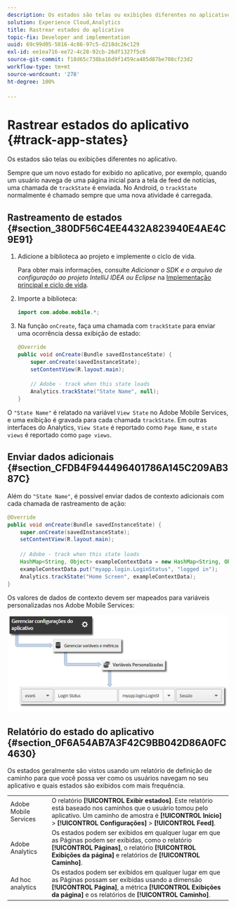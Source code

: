 ```yaml
---
description: Os estados são telas ou exibições diferentes no aplicativo.
solution: Experience Cloud,Analytics
title: Rastrear estados do aplicativo
topic-fix: Developer and implementation
uuid: 69c99d05-5816-4c86-97c5-d218dc26c129
exl-id: ee1ea716-ee72-4c28-92cb-26df1327f5c6
source-git-commit: f18d65c738ba16d9f1459ca485d87be708cf23d2
workflow-type: tm+mt
source-wordcount: '278'
ht-degree: 100%

---
```


# Rastrear estados do aplicativo {#track-app-states}

Os estados são telas ou exibições diferentes no aplicativo.

Sempre que um novo estado for exibido no aplicativo, por exemplo, quando um usuário navega de uma página inicial para a tela de feed de notícias, uma chamada de `trackState` é enviada. No Android, o `trackState` normalmente é chamado sempre que uma nova atividade é carregada.

## Rastreamento de estados {#section_380DF56C4EE4432A823940E4AE4C9E91}

1. Adicione a biblioteca ao projeto e implemente o ciclo de vida.

   Para obter mais informações, consulte *Adicionar o SDK e o arquivo de configuração ao projeto IntelliJ IDEA ou Eclipse* na [Implementação principal e ciclo de vida](/help/android/getting-started/dev-qs.md).

1. Importe a biblioteca:

   ```java
   import com.adobe.mobile.*;
   ```

1. Na função `onCreate`, faça uma chamada com `trackState` para enviar uma ocorrência dessa exibição de estado:

   ```java
   @Override 
   public void onCreate(Bundle savedInstanceState) { 
       super.onCreate(savedInstanceState); 
       setContentView(R.layout.main); 
   
       // Adobe - track when this state loads 
       Analytics.trackState("State Name", null); 
   }
   ```

O `"State Name"` é relatado na variável `View State` no Adobe Mobile Services, e uma exibição é gravada para cada chamada `trackState`. Em outras interfaces do Analytics, `View State` é reportado como `Page Name`, e `state views` é reportado como `page views`.

## Enviar dados adicionais {#section_CFDB4F944496401786A145C209AB387C}

Além do `"State Name"`, é possível enviar dados de contexto adicionais com cada chamada de rastreamento de ação:

```java
@Override 
public void onCreate(Bundle savedInstanceState) { 
    super.onCreate(savedInstanceState); 
    setContentView(R.layout.main); 
  
    // Adobe - track when this state loads 
    HashMap<String, Object> exampleContextData = new HashMap<String, Object>(); 
    exampleContextData.put("myapp.login.LoginStatus", "logged in"); 
    Analytics.trackState("Home Screen", exampleContextData); 
}
```

Os valores de dados de contexto devem ser mapeados para variáveis personalizadas nos Adobe Mobile Services:

![](assets/map-variable-context-state.png)

## Relatório do estado do aplicativo {#section_0F6A54AB7A3F42C9BB042D86A0FC4630}

Os estados geralmente são vistos usando um relatório de definição de caminho para que você possa ver como os usuários navegam no seu aplicativo e quais estados são exibidos com mais frequência.

|  |  |
|--- |--- |
| Adobe Mobile Services | O relatório **[!UICONTROL Exibir estados]**. Este relatório está baseado nos caminhos que o usuário tomou pelo aplicativo. Um caminho de amostra é  **[!UICONTROL Início]** > **[!UICONTROL Configurações]** > **[!UICONTROL Feed]**. |
| Adobe Analytics | Os estados podem ser exibidos em qualquer lugar em que as Páginas podem ser exibidas, como o relatório **[!UICONTROL Páginas]**, o relatório **[!UICONTROL Exibições da página]** e relatórios de **[!UICONTROL Caminho]**. |
| Ad hoc analytics | Os estados podem ser exibidos em qualquer lugar em que as Páginas possam ser exibidas usando a dimensão **[!UICONTROL Página]**, a métrica **[!UICONTROL Exibições da página]** e os relatórios de **[!UICONTROL Caminho]**. |
